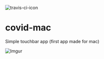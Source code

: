 ![travis-ci-icon](https://travis-ci.com/mgor3k/covid-mac.svg?branch=master "Logo Title Text 1")


# covid-mac

Simple touchbar app (first app made for mac)

![Imgur](https://i.imgur.com/PXFgV0m.png)
